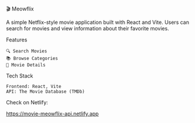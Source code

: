 🎬 Meowflix

A simple Netflix-style movie application built with React and Vite. Users can search for movies and view information about their favorite movies.

Features

    🔍 Search Movies
    📚 Browse Categories
    📜 Movie Details

Tech Stack

    Frontend: React, Vite
    API: The Movie Database (TMDb)

Check on Netlify: 

https://movie-meowflix-api.netlify.app
